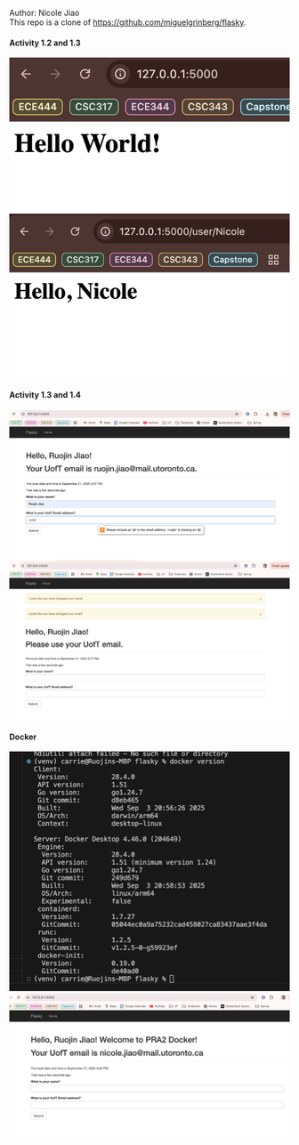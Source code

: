 Author: Nicole Jiao  
This repo is a clone of https://github.com/miguelgrinberg/flasky.


#### Activity 1.2 and 1.3
![Screenshot of repo](image/1and2/1.png)
![Screenshot of repo](image/1and2/2.png)
#### Activity 1.3 and 1.4
![Screenshot of repo](image/3and4/1.png)
![Screenshot of repo](image/3and4/2.png)
#### Docker
![Screenshot of repo](image/last1.png)
![Screenshot of repo](image/last2.png)
